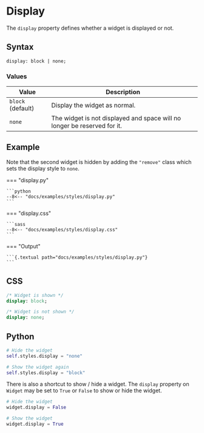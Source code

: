 # Display

The `display` property defines whether a widget is displayed or not.

## Syntax

```
display: block | none;
```

### Values

| Value             | Description                                                              |
|-------------------|--------------------------------------------------------------------------|
| `block` (default) | Display the widget as normal.                                            |
| `none`            | The widget is not displayed and space will no longer be reserved for it. |

## Example

Note that the second widget is hidden by adding the `"remove"` class which sets the display style to `none`.

=== "display.py"

    ```python
    --8<-- "docs/examples/styles/display.py"
    ```

=== "display.css"

    ```sass
    --8<-- "docs/examples/styles/display.css"
    ```

=== "Output"

    ```{.textual path="docs/examples/styles/display.py"}
    ```

## CSS

```sass
/* Widget is shown */
display: block;

/* Widget is not shown */
display: none;
```

## Python

```python
# Hide the widget
self.styles.display = "none"

# Show the widget again
self.styles.display = "block"
```

There is also a shortcut to show / hide a widget. The `display` property on `Widget` may be set to `True` or `False` to show or hide the widget.

```python
# Hide the widget
widget.display = False

# Show the widget
widget.display = True
```
